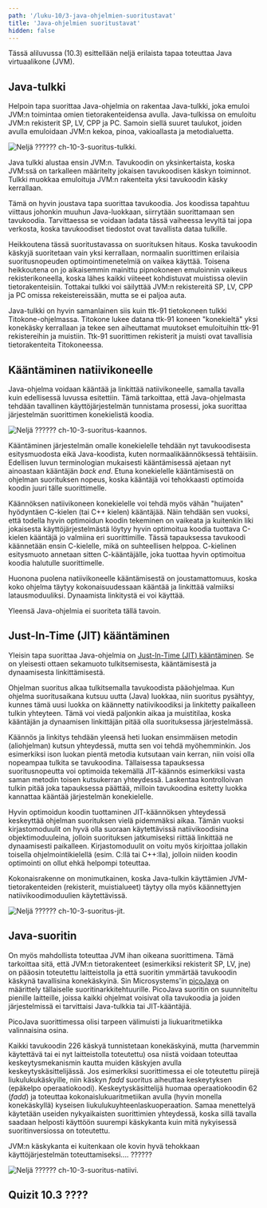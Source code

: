 ```yaml
---
path: '/luku-10/3-java-ohjelmien-suoritustavat'
title: 'Java-ohjelmien suoritustavat'
hidden: false
---
```


<div>
<lead>Tässä aliluvussa (10.3) esittellään neljä erilaista tapaa toteuttaa Java virtuaalikone (JVM). 
</lead>
</div>

## Java-tulkki
Helpoin tapa suorittaa Java-ohjelmia on rakentaa Java-tulkki, joka emuloi JVM:n toimintaa omien tietorakenteidensa avulla. Java-tulkissa on emuloitu JVM:n rekisterit SP, LV, CPP ja PC. Samoin siellä suuret taulukot, joiden avulla emuloidaan JVM:n kekoa, pinoa, vakioallasta ja metodialuetta. 

<!-- Kuva: ch-10-3-suoritus-tulkki -->

![Neljä ??????  ch-10-3-suoritus-tulkki.](./ch-10-3-suoritus-tulkki.svg)
<div>
<illustrations motive="ch-10-3-suoritus-tulkki" frombottom="0" totalheight="40%"></illustrations>
</div>

Java tulkki alustaa ensin JVM:n. Tavukoodin on yksinkertaista, koska JVM:ssä on tarkalleen määritelty jokaisen tavukoodisen käskyn toiminnot. Tulkki muokkaa emuloituja JVM:n rakenteita yksi tavukoodin käsky kerrallaan. 

Tämä on hyvin joustava tapa suorittaa tavukoodia. Jos koodissa tapahtuu viittaus johonkin muuhun Java-luokkaan, siirrytään suorittamaan sen tavukoodia. Tarvittaessa se voidaan ladata tässä vaiheessa levyltä tai jopa verkosta, koska tavukoodiset tiedostot ovat tavallista dataa tulkille. 

Heikkoutena tässä suoritustavassa on suorituksen hitaus. Koska tavukoodin käskyjä suoritetaan vain yksi kerrallaan, normaalin suorittimen erilaisia suoritusnopeuden optimointimenetelmiä on vaikea käyttää. Toisena heikkoutena on jo aikaisemmin mainittu pipnokoneen emuloinnin vaikeus rekisterikoneella, koska lähes kaikki viiteeet kohdistuvat muistissa oleviin tietorakenteisiin. Tottakai tulkki voi säilyttää JVM:n rekistereitä SP, LV, CPP ja PC omissa rekeistereissään, mutta se ei paljoa auta.

Java-tulkki on hyvin samanlainen siis kuin ttk-91 tietokoneen tulkki Titokone-ohjelmassa. Titokone lukee datana ttk-91 koneen "konekieltä" yksi konekäsky kerrallaan ja tekee sen aiheuttamat muutokset emuloituihin ttk-91 rekistereihin ja muistiin. Ttk-91 suorittimen rekisterit ja muisti ovat tavallisia tietorakenteita Titokoneessa.

## Kääntäminen natiivikoneelle
Java-ohjelma voidaan kääntää ja linkittää natiivikoneelle, samalla tavalla kuin edellisessä luvussa esitettiin. Tämä tarkoittaa, että Java-ohjelmasta tehdään tavallinen käyttöjärjestelmän tunnistama prosessi, joka suorittaa järjestelmän suorittimen konekielistä koodia.

<!-- Kuva: ch-10-3-suoritus-kaannos -->

![Neljä ??????  ch-10-3-suoritus-kaannos.](./ch-10-3-suoritus-kaannos.svg)
<div>
<illustrations motive="ch-10-3-suoritus-kaannos" frombottom="0" totalheight="40%"></illustrations>
</div>

Kääntäminen järjestelmän omalle konekielelle tehdään nyt tavukoodisesta esitysmuodosta eikä Java-koodista, kuten normaalikäännöksessä tehtäisiin. Edellisen luvun terminologian mukaisesti kääntämisessä ajetaan nyt ainoastaan kääntäjän _back end_. Etuna konekielelle kääntämisestä on ohjelman suorituksen nopeus, koska kääntäjä voi tehokkaasti optimoida koodin juuri tälle suorittimelle. 

Käännöksen natiivikoneen konekielelle voi tehdä myös vähän "huijaten" hyödyntäen C-kielen (tai C++ kielen) kääntäjää. Näin tehdään sen vuoksi, että todella hyvin optimoidun koodin tekeminen on vaikeata ja kuitenkin liki jokaisesta käyttöjärjestelmästä löytyy hyvin optimoitua koodia tuottava C-kielen kääntäjä jo valmiina eri suorittimille. Tässä tapauksessa tavukoodi käännetään ensin C-kielelle, mikä on suhteellisen helppoa. C-kielinen esitysmuoto annetaan sitten C-kääntäjälle, joka tuottaa hyvin optimoitua koodia halutulle suorittimelle.

Huonona puolena natiivikoneelle kääntämisestä on joustamattomuus, koska koko ohjelma täytyy kokonaisuudessaan kääntää ja linkittää valmiiksi latausmoduuliksi. Dynaamista linkitystä ei voi käyttää. 

Yleensä Java-ohjelmia ei suoriteta tällä tavoin. 

## Just-In-Time (JIT) kääntäminen
Yleisin tapa suorittaa Java-ohjelmia on [Just-In-Time (JIT) kääntäminen](https://en.wikipedia.org/wiki/Just-in-time_compilation). Se on yleisesti ottaen sekamuoto tulkitsemisesta, kääntämisestä ja dynaamisesta linkittämisestä. 

Ohjelman suoritus alkaa tulkitsemalla tavukoodista pääohjelmaa. Kun ohjelma suoritusaikana kutsuu uutta (Java) luokkaa, niin suoritus pysähtyy, kunnes tämä uusi luokka on käännetty natiivikoodiksi ja linkitetty paikalleen tulkin yhteyteen. Tämä voi viedä paljonkin aikaa ja muistitilaa, koska kääntäjän ja dynaamisen linkittäjän pitää olla suorituksessa järjestelmässä.

Käännös ja linkitys tehdään yleensä heti luokan ensimmäisen metodin (aliohjelman) kutsun yhteydessä, mutta sen voi tehdä myöhemminkin. Jos esimerkiksi ison luokan pientä metodia kutsutaan vain kerran, niin voisi olla nopeampaa tulkita se tavukoodina. Tällaisessa tapauksessa suoritusnopeutta voi optimoida tekemällä JIT-käännös esimerkiksi vasta saman metodin toisen kutsukerran yhteydessä. Laskentaa kontrolloivan tulkin pitää joka tapauksessa päättää, milloin tavukoodina esitetty luokka kannattaa kääntää järjestelmän konekielelle.

Hyvin optimoidun koodin tuottaminen JIT-käännöksen yhteydessä keskeyttää ohjelman suorituksen vielä pidemmäksi aikaa. Tämän vuoksi kirjastomoduulit on hyvä olla suoraan käytettävissä natiivikoodisina objektimoduuleina, jolloin suorituksen jatkumiseksi riittää linkittää ne dynaamisesti paikalleen. Kirjastomoduulit on voitu myös kirjoittaa jollakin toisella ohjelmointikielellä (esim. C:llä tai C++:lla), jolloin niiden koodin optimointi on ollut ehkä helpompi toteuttaa.

Kokonaisrakenne on monimutkainen, koska Java-tulkin käyttämien JVM-tietorakenteiden (rekisterit, muistialueet) täytyy olla myös käännettyjen natiivikoodimoduulien käytettävissä.

<!-- Kuva: ch-10-3-suoritus-jit -->

![Neljä ??????  ch-10-3-suoritus-jit.](./ch-10-3-suoritus-jit.svg)
<div>
<illustrations motive="ch-10-3-suoritus-jit" frombottom="0" totalheight="40%"></illustrations>
</div>


## Java-suoritin
On myös mahdollista toteuttaa JVM ihan oikeana suorittimena. Tämä tarkoittaa sitä, että JVM:n tietorakenteet (esimerkiksi rekisterit SP, LV, jne) on pääosin toteutettu laitteistolla ja että suoritin ymmärtää tavukoodin käskynä tavallisina konekäskyinä. Sin Microsystems'in [picoJava](https://en.wikipedia.org/wiki/PicoJava) on määrittely tällaiselle suoritinarkkitehtuurille. PicoJava suoritin on suunniteltu pienille laitteille, joissa kaikki ohjelmat voisivat olla tavukoodia ja joiden järjestelmissä ei tarvittaisi Java-tulkkia tai JIT-kääntäjiä.

PicoJava suorittimessa olisi tarpeen välimuisti ja liukuaritmetiikka valinnaisina osina.

Kaikki tavukoodin 226 käskyä tunnistetaan konekäskyinä, mutta (harvemmin käytettävä tai ei nyt laitteistolla toteutettu) osa niistä voidaan toteuttaa keskeytysmekanismin kautta muiden käskyjen avulla keskeytyskäsittelijässä. Jos esimerkiksi suorittimessa ei ole toteutettu piirejä liukulukukäskyille, niin käskyn _fadd_ suoritus aiheuttaa keskeytyksen (epäkelpo operaatiokoodi). Keskeytyskäsittelijä huomaa operaatiokoodin 62 (_fadd_) ja toteuttaa kokonaislukuaritmetiikan avulla (hyvin monella konekäskyllä) kyseisen liukulukuyhteenlaskuoperaation. Samaa menettelyä käytetään useiden nykyaikaisten suorittimien yhteydessä, koska sillä tavalla saadaan helposti käyttöön suurempi käskykanta kuin mitä nykyisessä suoritinversiossa on toteutettu.

JVM:n käskykanta ei kuitenkaan ole kovin hyvä tehokkaan käyttöjärjestelmän toteuttamiseksi.... ??????

<!-- Kuva: ch-10-3-suoritus-natiivi -->

![Neljä ??????  ch-10-3-suoritus-natiivi.](./ch-10-3-suoritus-natiivi.svg)
<div>
<illustrations motive="ch-10-3-suoritus-natiivi" frombottom="0" totalheight="40%"></illustrations>
</div>


## Quizit 10.3 ????
<!--  quizit 10.3.???  -->
<div><quiz id="4b44871b-2fe7-4fe1-978c-267d5bf8de80"></quiz></div>
